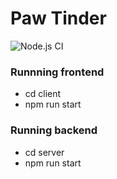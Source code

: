 # Paw Tinder

![Node.js CI](https://github.com/AriathGonzalez/paw-tinder/actions/workflows/node.js.yml/badge.svg)

### Runnning frontend

- cd client
- npm run start

### Running backend

- cd server
- npm run start
